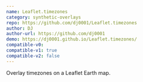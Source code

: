 ```yaml
---
name: Leaflet.timezones
category: synthetic-overlays
repo: https://github.com/dj0001/Leaflet.timezones
author: DJ
author-url: https://github.com/dj0001
demo: https://dj0001.github.io/Leaflet.timezones/
compatible-v0:
compatible-v1: true
compatible-v2: false
---
```


Overlay timezones on a Leaflet Earth map.
